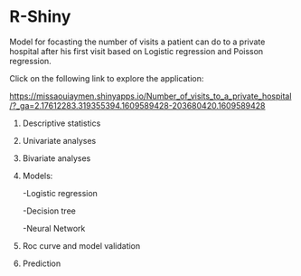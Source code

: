 # R-Shiny
Model for focasting the number of visits a patient can do to a private hospital after his first visit based on Logistic regression and Poisson regression.

Click on the following link to explore the application:


https://missaouiaymen.shinyapps.io/Number_of_visits_to_a_private_hospital/?_ga=2.17612283.319355394.1609589428-203680420.1609589428

1) Descriptive statistics

2) Univariate analyses 

3) Bivariate analyses

4) Models:
    
      -Logistic regression
      
      -Decision tree
      
      -Neural Network
     
 5) Roc curve and model validation
 
 6) Prediction



